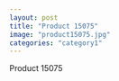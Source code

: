 ```yaml
---
layout: post
title: "Product 15075"
image: "product15075.jpg"
categories: "category1"
---
```

Product 15075
